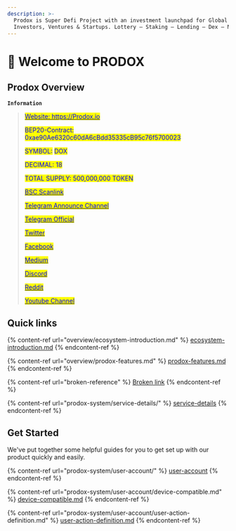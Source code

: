 ```yaml
---
description: >-
  Prodox is Super Defi Project with an investment launchpad for Global
  Investors, Ventures & Startups. Lottery — Staking — Lending — Dex — NFT Market
---
```


# 👋 Welcome to PRODOX

## Prodox Overview

**`Information`**

> <mark style="color:blue;"></mark>[<mark style="color:blue;">Website: https://Prodox.io</mark>](https://prodox.io)<mark style="color:blue;"></mark>
>
> <mark style="color:blue;">BEP20-Contract: 0xae90Ae6320c60dA6cBdd35335cB95c76f5700023</mark>
>
> <mark style="color:blue;">SYMBOL:</mark> <mark style="color:blue;">DOX</mark>
>
> <mark style="color:blue;">DECIMAL: 18</mark>
>
> <mark style="color:blue;">TOTAL SUPPLY: 500,000,000 TOKEN</mark>
>
> <mark style="color:blue;"></mark>[<mark style="color:blue;">BSC Scanlink</mark>](https://bscscan.com/address/0xae90Ae6320c60dA6cBdd35335cB95c76f5700023)<mark style="color:blue;"></mark>
>
> <mark style="color:blue;"></mark>[<mark style="color:blue;">Telegram Announce Channel</mark>](https://t.me/prodoxann)
>
> <mark style="color:blue;"></mark>[<mark style="color:blue;">Telegram Official</mark>](https://t.me/Prodox\_io)<mark style="color:blue;"></mark>
>
> <mark style="color:blue;"></mark>[<mark style="color:blue;">Twitter</mark>](https://twitter.com/Prodox\_io)<mark style="color:blue;"></mark>
>
> <mark style="color:blue;"></mark>[<mark style="color:blue;">Facebook</mark>](https://www.facebook.com/ProdoxEcosystem)<mark style="color:blue;"></mark>
>
> <mark style="color:blue;"></mark>[<mark style="color:blue;">Medium</mark>](https://medium.com/@prodox)<mark style="color:blue;"></mark>
>
> <mark style="color:blue;"></mark>[<mark style="color:blue;">Discord</mark>](https://discord.gg/dbrNGZPF)<mark style="color:blue;"></mark>
>
> <mark style="color:blue;"></mark>[<mark style="color:blue;">Reddit</mark>](https://www.reddit.com/r/Prodox/)<mark style="color:blue;"></mark>
>
> <mark style="color:blue;"></mark>[<mark style="color:blue;">Youtube Channel</mark>](https://www.youtube.com/channel/UC-tp98j8RhwNnUw72WdVHOA)<mark style="color:blue;"></mark>

## Quick links

{% content-ref url="overview/ecosystem-introduction.md" %}
[ecosystem-introduction.md](overview/ecosystem-introduction.md)
{% endcontent-ref %}

{% content-ref url="overview/prodox-features.md" %}
[prodox-features.md](overview/prodox-features.md)
{% endcontent-ref %}

{% content-ref url="broken-reference" %}
[Broken link](broken-reference)
{% endcontent-ref %}

{% content-ref url="prodox-system/service-details/" %}
[service-details](prodox-system/service-details/)
{% endcontent-ref %}

## Get Started

We've put together some helpful guides for you to get set up with our product quickly and easily.

{% content-ref url="prodox-system/user-account/" %}
[user-account](prodox-system/user-account/)
{% endcontent-ref %}

{% content-ref url="prodox-system/user-account/device-compatible.md" %}
[device-compatible.md](prodox-system/user-account/device-compatible.md)
{% endcontent-ref %}

{% content-ref url="prodox-system/user-account/user-action-definition.md" %}
[user-action-definition.md](prodox-system/user-account/user-action-definition.md)
{% endcontent-ref %}
